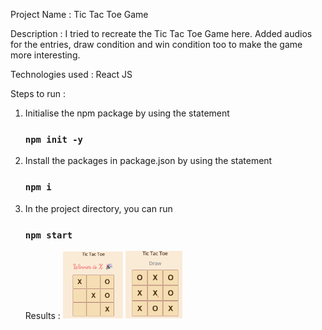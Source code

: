Project Name : Tic Tac Toe Game

Description : I tried to recreate the Tic Tac Toe Game here. Added audios for the entries, draw condition and win condition too to make the game more interesting.

Technologies used : React JS

Steps to run : 
<ol>
  <li>Initialise the npm package by using the statement 
    
### `npm init -y`

</li>
  <li>Install the packages in package.json by using the statement </li>

### `npm i`
  <li>In the project directory, you can run </li>

### `npm start`

Results : 
<img src="./public/images/win.png" width=20% height=20%>
<img src="./public/images/draw.png" width=19% height=19%>



